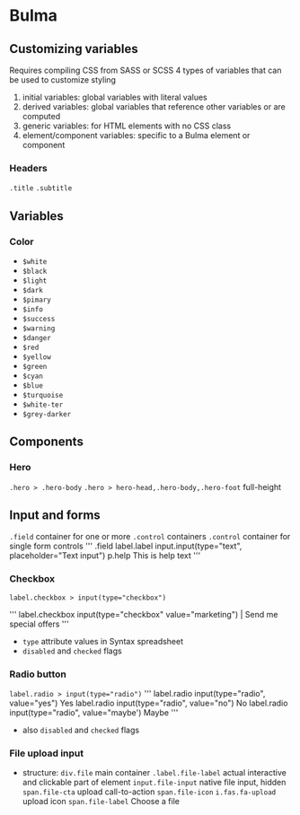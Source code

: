 # Bulma
## Customizing variables
Requires compiling CSS from SASS or SCSS
4 types of variables that can be used to customize styling
  1. initial variables: global variables with literal values
  2. derived variables: global variables that reference other variables or are computed
  3. generic variables: for HTML elements with no CSS class
  4. element/component variables: specific to a Bulma element or component
### Headers
`.title`
`.subtitle`
## Variables
### Color
- `$white`
- `$black`
- `$light`
- `$dark`
- `$pimary`
- `$info`
- `$success`
- `$warning`
- `$danger`
- `$red`
- `$yellow`
- `$green`
- `$cyan`
- `$blue`
- `$turquoise`
- `$white-ter`
- `$grey-darker`
## Components
### Hero
`.hero > .hero-body`
`.hero > hero-head,.hero-body,.hero-foot` full-height
## Input and forms
`.field` container for one or more `.control` containers
`.control` container for single form controls
'''
.field
  label.label
    input.input(type="text", placeholder="Text input")
  p.help This is help text
'''
### Checkbox
`label.checkbox > input(type="checkbox")`

'''
label.checkbox
	input(type="checkbox" value="marketing")
	| Send me special offers
'''
- `type` attribute values in Syntax spreadsheet
- `disabled` and `checked` flags
### Radio button
`label.radio > input(type="radio")`
'''
label.radio
	input(type="radio", value="yes") Yes
label.radio
	input(type="radio", value="no") No
label.radio
	input(type="radio", value="maybe') Maybe
'''
- also `disabled` and `checked` flags
### File upload input
- structure:
  `div.file`          main container
    `.label.file-label` actual interactive and clickable part of element
      `input.file-input`  native file input, hidden
      `span.file-cta`     upload call-to-action
        `span.file-icon`
          `i.fas.fa-upload` upload icon
        `span.file-label` Choose a file
